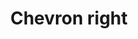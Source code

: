 ---
title: Chevron right
tags: ["chevron", "right", "direction", "pointer", "navigate", "arrow", "forward"]
icon: chevron-right
svg: '<svg xmlns="http://www.w3.org/2000/svg" width="24" height="24" fill="none" viewBox="0 0 24 24" stroke-width="1.5" stroke-linecap="round" stroke-linejoin="round" stroke="currentColor"><path d="m9 18 6-6-6-6"/></svg>'
---
